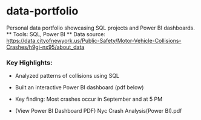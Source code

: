 # data-portfolio
Personal data portfolio showcasing SQL projects and Power BI dashboards.
** Tools: SQL, Power BI
** Data source: https://data.cityofnewyork.us/Public-Safety/Motor-Vehicle-Collisions-Crashes/h9gi-nx95/about_data

### Key Highlights:
- Analyzed patterns of collisions using SQL
- Built an interactive Power BI dashboard (pdf below)
- Key finding: Most crashes occur in September and at 5 PM

- (View Power BI Dashboard PDF) Nyc Crash Analysis(Power BI).pdf
